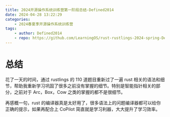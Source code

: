 ```yaml
---
title: 2024开源操作系统训练营第一阶段总结-Defined2014
date: 2024-04-28 13:22:29
categories:
    - 2024春夏季开源操作系统训练营
tags:
    - author: Defined2014
    - repo: https://github.com/LearningOS/rust-rustlings-2024-spring-Defined2014
---
```


# 总结

花了一天的时间，通过 rustlings 的 110 道题目重新过了一遍 rust 相关的语法和细节，帮助我重新学习巩固了很多之前没有掌握的细节。特别是智能指针相关的部分，之前对于 Arc，Box，Cow 之类的掌握的都不是很细节。

再感概一句，rust 的编译器真是太好用了，很多语法上的问题编译器都可以给你正确的提示，如果再配合上 CoPilot 简直就是学习利器，大大提升了学习效率。

